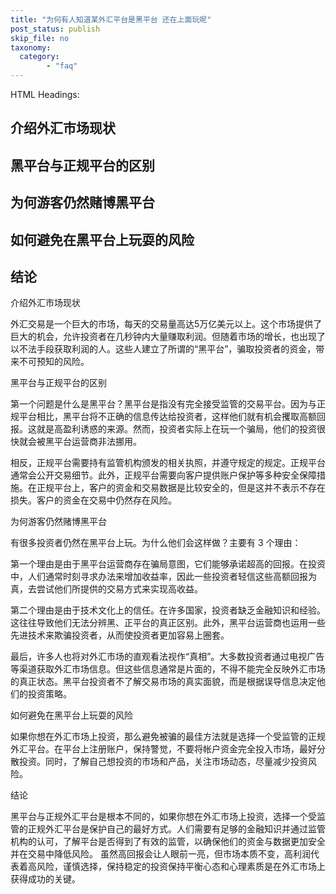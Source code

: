```yaml
---
title: "为何有人知道某外汇平台是黑平台 还在上面玩呢"
post_status: publish
skip_file: no
taxonomy:
  category:
        - "faq"
---
```


HTML Headings:

## 介绍外汇市场现状

## 黑平台与正规平台的区别

## 为何游客仍然赌博黑平台

## 如何避免在黑平台上玩耍的风险

## 结论

介绍外汇市场现状

外汇交易是一个巨大的市场，每天的交易量高达5万亿美元以上。这个市场提供了巨大的机会，允许投资者在几秒钟内大量赚取利润。但随着市场的增长，也出现了以不法手段获取利润的人。这些人建立了所谓的“黑平台”，骗取投资者的资金，带来不可预知的风险。

黑平台与正规平台的区别

第一个问题是什么是黑平台？黑平台是指没有完全接受监管的交易平台。因为与正规平台相比，黑平台将不正确的信息传达给投资者，这样他们就有机会攫取高额回报。这就是高盈利诱惑的来源。然而，投资者实际上在玩一个骗局，他们的投资很快就会被黑平台运营商非法挪用。

相反，正规平台需要持有监管机构颁发的相关执照，并遵守规定的规定。正规平台通常会公开交易细节。此外，正规平台需要向客户提供账户保护等多种安全保障措施。在正规平台上，客户的资金和交易数据是比较安全的，但是这并不表示不存在损失。客户的资金在交易中仍然存在风险。

为何游客仍然赌博黑平台

有很多投资者仍然在黑平台上玩。为什么他们会这样做？主要有 3 个理由：

第一个理由是由于黑平台运营商存在骗局意图，它们能够承诺超高的回报。在投资中，人们通常时刻寻求办法来增加收益率，因此一些投资者轻信这些高额回报为真，去尝试他们所提供的交易方式来实现高收益。

第二个理由是由于技术文化上的信任。在许多国家，投资者缺乏金融知识和经验。这往往导致他们无法分辨黑、正平台的真正区别。此外，黑平台运营商也运用一些先进技术来欺骗投资者，从而使投资者更加容易上圈套。

最后，许多人也将对外汇市场的直观看法视作“真相”。大多数投资者通过电视广告等渠道获取外汇市场信息。但这些信息通常是片面的，不得不能完全反映外汇市场的真正状态。黑平台投资者不了解交易市场的真实面貌，而是根据误导信息决定他们的投资策略。

如何避免在黑平台上玩耍的风险

如果你想在外汇市场上投资，那么避免被骗的最佳方法就是选择一个受监管的正规外汇平台。在平台上注册账户，保持警觉，不要将帐户资金完全投入市场，最好分散投资。同时，了解自己想投资的市场和产品，关注市场动态，尽量减少投资风险。

结论

黑平台与正规外汇平台是根本不同的，如果你想在外汇市场上投资，选择一个受监管的正规外汇平台是保护自己的最好方式。人们需要有足够的金融知识并通过监管机构的认可，了解平台是否得到了有效的监管，以确保他们的资金与数据更加安全并在交易中降低风险。 虽然高回报会让人眼前一亮，但市场本质不变，高利润代表着高风险，谨慎选择，保持稳定的投资保持平衡心态和心理素质是在外汇市场上获得成功的关键。
